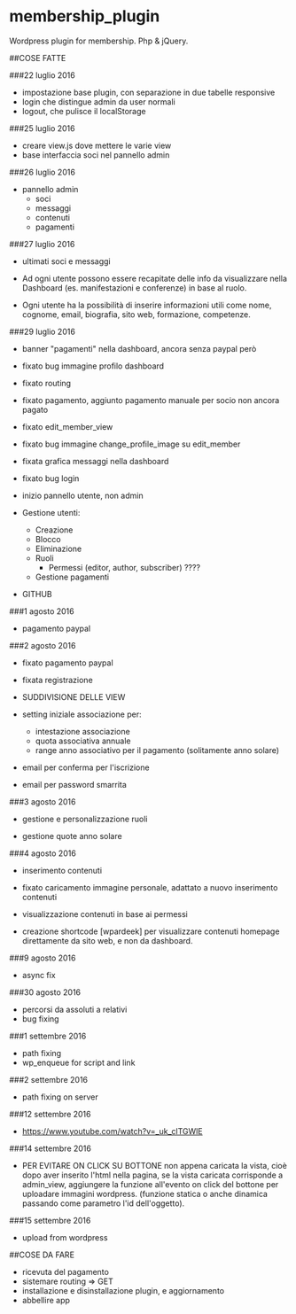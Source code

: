 # membership_plugin
Wordpress plugin for membership. Php &amp; jQuery.

##COSE FATTE

###22 luglio 2016

* impostazione base plugin, con separazione in due tabelle responsive
* login che distingue admin da user normali
* logout, che pulisce il localStorage

###25 luglio 2016

* creare view.js dove mettere le varie view
* base interfaccia soci nel pannello admin

###26 luglio 2016

* pannello admin
	- soci
	- messaggi
	- contenuti 
	- pagamenti

###27 luglio 2016

* ultimati soci e messaggi

* Ad ogni utente possono essere recapitate delle info da visualizzare nella Dashboard (es. manifestazioni e conferenze) in base al ruolo.

* Ogni utente ha la possibilità di inserire informazioni utili come nome, cognome, email, biografia, sito web, formazione, competenze.

###29 luglio 2016

* banner "pagamenti" nella dashboard, ancora senza paypal però
* fixato bug immagine profilo dashboard
* fixato routing
* fixato pagamento, aggiunto pagamento manuale per socio non ancora pagato
* fixato edit_member_view
* fixato bug immagine change_profile_image su edit_member
* fixata grafica messaggi nella dashboard
* fixato bug login

* inizio pannello utente, non admin

* Gestione utenti:
	- Creazione
	- Blocco
	- Eliminazione
	- Ruoli
		- Permessi (editor, author, subscriber) ????
	- Gestione pagamenti

* GITHUB

###1 agosto 2016

* pagamento paypal

###2 agosto 2016

* fixato pagamento paypal

* fixata registrazione

* SUDDIVISIONE DELLE VIEW

* setting iniziale associazione per:
	- intestazione associazione
	- quota associativa annuale
	- range anno associativo per il pagamento (solitamente anno solare)

* email per conferma per l'iscrizione
* email per password smarrita

###3 agosto 2016

* gestione e personalizzazione ruoli

* gestione quote anno solare

###4 agosto 2016

* inserimento contenuti

* fixato caricamento immagine personale, adattato a nuovo inserimento contenuti

* visualizzazione contenuti in base ai permessi

* creazione shortcode [wpardeek] per visualizzare contenuti homepage direttamente da sito web, e non da dashboard.

###9 agosto 2016

* async fix

###30 agosto 2016

* percorsi da assoluti a relativi
* bug fixing

###1 settembre 2016

* path fixing
* wp_enqueue for script and link

###2 settembre 2016

* path fixing on server

###12 settembre 2016

* https://www.youtube.com/watch?v=_uk_clTGWlE

###14 settembre 2016

* PER EVITARE ON CLICK SU BOTTONE non appena caricata la vista, cioè dopo aver inserito l'html nella pagina, se la vista caricata corrisponde a admin_view, aggiungere la funzione all'evento on click del bottone per uploadare immagini wordpress. (funzione statica o anche dinamica passando come parametro l'id dell'oggetto). 

###15 settembre 2016

* upload from wordpress

##COSE DA FARE

* ricevuta del pagamento
* sistemare routing => GET
* installazione e disinstallazione plugin, e aggiornamento
* abbellire app